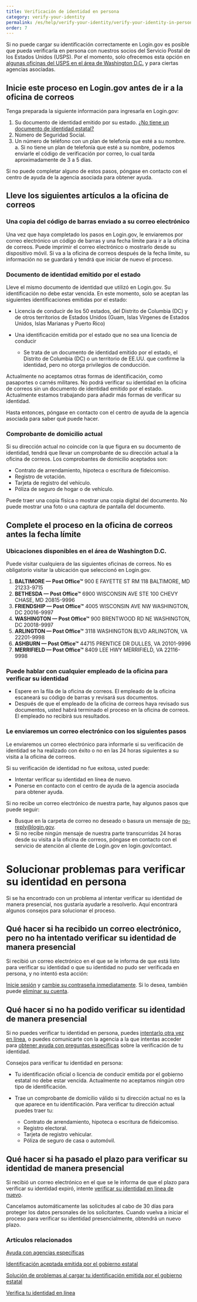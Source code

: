 ```yaml
---
title: Verificación de identidad en persona
category: verify-your-identity
permalink: /es/help/verify-your-identity/verify-your-identity-in-person/
order: 7
---
```

Si no puede cargar su identificación correctamente en Login.gov es posible que pueda verificarla en persona con nuestros socios del Servicio Postal de los Estados Unidos (USPS). Por el momento, solo ofrecemos esta opción en [algunas oficinas del USPS en el área de Washington D.C.](#ubicaciones-disponibles-en-el-área-de-washington-dc) y para ciertas agencias asociadas.

## Inicie este proceso en Login.gov antes de ir a la oficina de correos 

Tenga preparada la siguiente información para ingresarla en Login.gov:

1. Su documento de identidad emitido por su estado. [¿No tiene un documento de identidad estatal?](/es/help/verify-your-identity/accepted-state-issued-identification/)
2. Número de Seguridad Social.
3. Un número de teléfono con un plan de telefonía que esté a su nombre.
   a.  Si no tiene un plan de telefonía que esté a su nombre, podemos enviarle el código de verificación por correo, lo cual tarda aproximadamente de 3 a 5 días.

Si no puede completar alguno de estos pasos, póngase en contacto con el centro de ayuda de la agencia asociada para obtener ayuda.

## Lleve los siguientes artículos a la oficina de correos

### Una copia del código de barras enviado a su correo electrónico

Una vez que haya completado los pasos en Login.gov, le enviaremos por correo electrónico un código de barras y una fecha límite para ir a la oficina de correos. Puede imprimir el correo electrónico o mostrarlo desde su dispositivo móvil. Si va a la oficina de correos después de la fecha límite, su información no se guardará y tendrá que iniciar de nuevo el proceso.

### Documento de identidad emitido por el estado

Lleve el mismo documento de identidad que utilizó en Login.gov. Su identificación no debe estar vencida. En este momento, solo se aceptan las siguientes identificaciones emitidas por el estado: 

* Licencia de conducir de los 50 estados, del Distrito de Columbia (DC) y de otros territorios de Estados Unidos (Guam, Islas Vírgenes de Estados Unidos, Islas Marianas y Puerto Rico)
* Una identificación emitida por el estado que no sea una licencia de conducir

  * Se trata de un documento de identidad emitido por el estado, el Distrito de Columbia (DC) o un territorio de EE.UU. que confirme la identidad, pero no otorga privilegios de conducción.

Actualmente no aceptamos otras formas de identificación, como pasaportes o carnés militares. No podrá verificar su identidad en la oficina de correos sin un documento de identidad emitido por el estado. Actualmente estamos trabajando para añadir más formas de verificar su identidad.

Hasta entonces, póngase en contacto con el centro de ayuda de la agencia asociada para saber qué puede hacer.

### Comprobante de domicilio actual

Si su dirección actual no coincide con la que figura en su documento de identidad, tendrá que llevar un comprobante de su dirección actual a la oficina de correos. Los comprobantes de domicilio aceptados son:

* Contrato de arrendamiento, hipoteca o escritura de fideicomiso.
* Registro de votación.
* Tarjeta de registro del vehículo.
* Póliza de seguro de hogar o de vehículo.

Puede traer una copia física o mostrar una copia digital del documento. No puede mostrar una foto o una captura de pantalla del documento. 

## Complete el proceso en la oficina de correos antes la fecha límite

### Ubicaciones disponibles en el área de Washington D.C. 

Puede visitar cualquiera de las siguientes oficinas de correos. No es obligatorio visitar la ubicación que seleccionó en Login.gov.

1. **BALTIMORE — Post Office™**
   900 E FAYETTE ST RM 118
   BALTIMORE, MD 21233-9715
2. **BETHESDA — Post Office™**
   6900 WISCONSIN AVE STE 100
   CHEVY CHASE, MD 20815-9996
3. **FRIENDSHIP — Post Office™**
   4005 WISCONSIN AVE NW
   WASHINGTON, DC 20016-9997
4. **WASHINGTON — Post Office™**
   900 BRENTWOOD RD NE
   WASHINGTON, DC 20018-9997
5. **ARLINGTON — Post Office™**
   3118 WASHINGTON BLVD
   ARLINGTON, VA 22201-9998
6. **ASHBURN — Post Office™**
   44715 PRENTICE DR
   DULLES, VA 20101-9996
7. **MERRIFIELD — Post Office™**
   8409 LEE HWY
   MERRIFIELD, VA 22116-9998

### Puede hablar con cualquier empleado de la oficina para verificar su identidad

* Espere en la fila de la oficina de correos. El empleado de la oficina escaneará su código de barras y revisará sus documentos.
* Después de que el empleado de la oficina de correos haya revisado sus documentos, usted habrá terminado el proceso en la oficina de correos. El empleado no recibirá sus resultados.

### Le enviaremos un correo electrónico con los siguientes pasos

Le enviaremos un correo electrónico para informarle si su verificación de identidad se ha realizado con éxito o no en las 24 horas siguientes a su visita a la oficina de correos.

Si su verificación de identidad no fue exitosa, usted puede:

* Intentar verificar su identidad en línea de nuevo.
* Ponerse en contacto con el centro de ayuda de la agencia asociada para obtener ayuda.

Si no recibe un correo electrónico de nuestra parte, hay algunos pasos que puede seguir:

* Busque en la carpeta de correo no deseado o basura un mensaje de [no-reply@login.gov](mailto:no-reply@login.gov).
* Si no recibe ningún mensaje de nuestra parte transcurridas 24 horas desde su visita a la oficina de correos, póngase en contacto con el servicio de atención al cliente de Login.gov en login.gov/contact.

# Solucionar problemas para verificar su identidad en persona

Si se ha encontrado con un problema al intentar verificar su identidad de manera presencial, nos gustaría ayudarle a resolverlo. Aquí encontrará algunos consejos para solucionar el proceso.

## Qué hacer si ha recibido un correo electrónico, pero no ha intentado verificar su identidad de manera presencial

Si recibió un correo electrónico en el que se le informa de que está listo para verificar su identidad o que su identidad no pudo ser verificada en persona, y no intentó esta acción: 

[Inicie sesión](https://secure.login.gov/es/) y [cambie su contraseña inmediatamente](/es/help/manage-your-account/change-your-password/). Si lo desea, también puede [eliminar su cuenta](/es/help/manage-your-account/delete-your-account/).

## Qué hacer si no ha podido verificar su identidad de manera presencial

Si no puedes verificar tu identidad en persona, puedes [intentarlo otra vez en línea](/es/help/verify-your-identity/how-to-verify-your-identity/), o puedes comunicarte con la agencia a la que intentas acceder para [obtener ayuda con preguntas específicas](/es/help/specific-agencies/overview/) sobre la verificación de tu identidad.

Consejos para verificar tu identidad en persona:

* Tu identificación oficial o licencia de conducir emitida por el gobierno estatal no debe estar vencida. Actualmente no aceptamos ningún otro tipo de identificación.
* Trae un comprobante de domicilio válido si tu dirección actual no es la que aparece en tu identificación. Para verificar tu dirección actual puedes traer tu:

  * Contrato de arrendamiento, hipoteca o escritura de fideicomiso.
  * Registro electoral.
  * Tarjeta de registro vehicular.
  * Póliza de seguro de casa o automóvil.

## Qué hacer si ha pasado el plazo para verificar su identidad de manera presencial

Si recibió un correo electrónico en el que se le informa de que el plazo para verificar su identidad expiró, intente [verificar su identidad en línea de nuevo](/es/help/verify-your-identity/how-to-verify-your-identity/).

Cancelamos automáticamente las solicitudes al cabo de 30 días para proteger los datos personales de los solicitantes. Cuando vuelva a iniciar el proceso para verificar su identidad presencialmente, obtendrá un nuevo plazo.

### Artículos relacionados

[Ayuda con agencias específicas](https://login.gov/help/specific-agencies/overview/)

[Identificación aceptada emitida por el gobierno estatal](https://login.gov/help/verify-your-identity/accepted-state-issued-identification/)

[Solución de problemas al cargar tu identificación emitida por el gobierno estatal](https://login.gov/help/verify-your-identity/troubleshoot-uploading-your-state-issued-id/)

[Verifica tu identidad en línea](https://login.gov/help/verify-your-identity/how-to-verify-your-identity/)